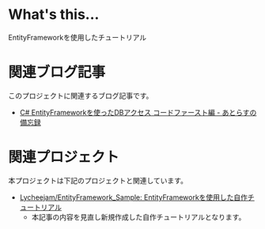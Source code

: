 # What's this...
EntityFrameworkを使用したチュートリアル

# 関連ブログ記事
このプロジェクトに関連するブログ記事です。

* [C# EntityFrameworkを使ったDBアクセス コードファースト編 - あとらすの備忘録](http://kitigai.hatenablog.com/entry/2018/01/11/001329)

# 関連プロジェクト
本プロジェクトは下記のプロジェクトと関連しています。

* [Lycheejam/EntityFramework_Sample: EntityFrameworkを使用した自作チュートリアル](https://github.com/Lycheejam/EntityFramework_Sample)
  * 本記事の内容を見直し新規作成した自作チュートリアルとなります。
